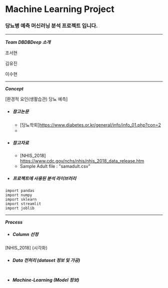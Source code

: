 # Machine Learning Project
### 당뇨병 예측 머신러닝 분석 프로젝트 입니다.
---

___Team DBDBDeep 소개___

조서현

김유진

이수현

---

___Concept___

[환경적 요인(생활습관) 당뇨 예측]

- ##### 참고논문
  - [당뇨학회]<https://www.diabetes.or.kr/general/info/info_01.php?con=2>
  - 
- ##### 참고자료
  - [NHIS_2018] <https://www.cdc.gov/nchs/nhis/nhis_2018_data_release.htm>
  - Sample Adult file : "samadult.csv"
- ##### 프로젝트에 사용된 분석 라이브러리
```
import pandas
import numpy
import sklearn
import streamlit
import joblib
```

--- 

___Process___

- ##### Column 선정
[NHIS_2018]
(시각화)

- ##### Data 전처리 (dataset 정보 및 가공)
```

```

- ##### Machine-Learning (Model 정보)
```

```




